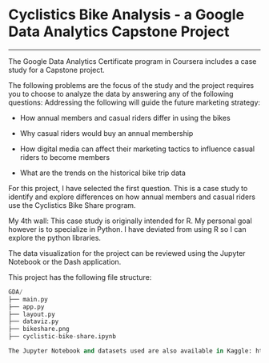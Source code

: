 # Cyclistics Bike Analysis - a Google Data Analytics Capstone Project
---

The Google Data Analytics Certificate program in Coursera includes a case study for a Capstone project. 

The following problems are the focus of the study and the project requires you to choose to analyze the data by answering any of the following questions:
Addressing the following will guide the future marketing strategy:

- How annual members and casual riders differ in using the bikes

- Why casual riders would buy an annual membership

- How digital media can affect their marketing tactics to influence casual riders to become members

- What are the trends on the historical bike trip data

For this project, I have selected the first question. This is a case study to identify and explore differences on how annual members and casual riders use the Cyclistics Bike Share program.

My 4th wall: This case study is originally intended for R. My personal goal however is to specialize in Python. I have deviated from using R so I can explore the python libraries.

The data visualization for the project can be reviewed using the Jupyter Notebook or the Dash application.

This project has the following file structure:

```python
GDA/
├── main.py
├── app.py
├── layout.py
├── dataviz.py
├── bikeshare.png
├── cyclistic-bike-share.ipynb

The Jupyter Notebook and datasets used are also available in Kaggle: https://www.kaggle.com/code/mvmlfranc/cyclistic-bike-share.